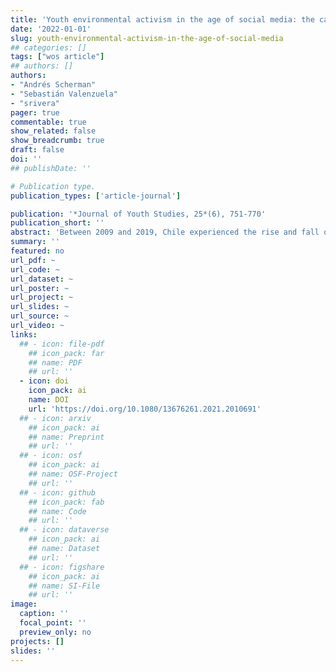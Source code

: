 ```yaml
---
title: 'Youth environmental activism in the age of social media: the case of Chile (2009-2019)'
date: '2022-01-01'
slug: youth-environmental-activism-in-the-age-of-social-media
## categories: []
tags: ["wos article"]
## authors: []
authors:
- "Andrés Scherman"
- "Sebastián Valenzuela"
- "srivera"
pager: true
commentable: true
show_related: false
show_breadcrumb: true
draft: false
doi: ''
## publishDate: ''

# Publication type.
publication_types: ['article-journal']

publication: '*Journal of Youth Studies, 25*(6), 751-770'
publication_short: ''
abstract: 'Between 2009 and 2019, Chile experienced the rise and fall of a powerful and influential environmental movement. This movement spurred massive protests against large-scale energy and mining projects, successfully blocking many of them. Although these demonstrations brought together people of all ages and backgrounds, youth were particularly active in advocating for the environment. As digital natives, young people may experiment with new ways of engaging in participatory actions, especially through social network sites, instant messaging and other social applications. We use data from the annual Youth, Participation, and Media Use surveys fielded between 2009 and 2019 to study the individual-level relationship between social media and environmental activism among young Chileans. As expected, we find that social media use is positively associated with participation in environmental issues. Nevertheless, this relationship is dynamic, gradually weakening over time. Thus, our results suggest that social media effects on environmental activism are contingent upon the specific stage of the protest cycle. We close with a discussion of the relevance of our findings as well as their limitations.'
summary: ''
featured: no
url_pdf: ~
url_code: ~
url_dataset: ~
url_poster: ~
url_project: ~
url_slides: ~
url_source: ~
url_video: ~
links:
  ## - icon: file-pdf
    ## icon_pack: far
    ## name: PDF
    ## url: ''
  - icon: doi
    icon_pack: ai
    name: DOI
    url: 'https://doi.org/10.1080/13676261.2021.2010691'
  ## - icon: arxiv
    ## icon_pack: ai
    ## name: Preprint
    ## url: ''
  ## - icon: osf
    ## icon_pack: ai
    ## name: OSF-Project
    ## url: ''
  ## - icon: github
    ## icon_pack: fab
    ## name: Code
    ## url: ''
  ## - icon: dataverse
    ## icon_pack: ai
    ## name: Dataset
    ## url: ''
  ## - icon: figshare
    ## icon_pack: ai
    ## name: SI-File
    ## url: ''
image:
  caption: ''
  focal_point: ''
  preview_only: no
projects: []
slides: ''
---
```


